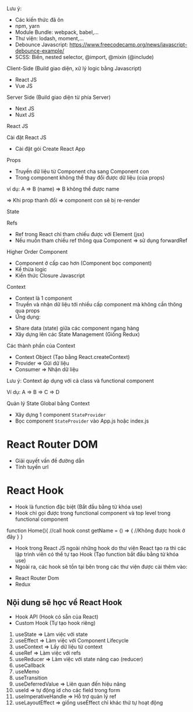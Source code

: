 Lưu ý:

- Các kiến thức đã ôn
- npm, yarn
- Module Bundle: webpack, babel,...
- Thư viện: lodash, moment,...
- Debounce Javascript: https://www.freecodecamp.org/news/javascript-debounce-example/
- SCSS: Biến, nested selector, @import, @mixin (@include)

Client-Side (Build giao diện, xử lý logic bằng Javascript)

- React JS
- Vue JS

Server Side (Build giao diện từ phía Server)

- Next JS
- Nuxt JS

React JS

Cài đặt React JS

- Cài đặt gói Create React App

Props

- Truyền dữ liệu từ Component cha sang Component con
- Trong component không thể thay đổi được dữ liệu (của props)

ví dụ: A => B (name) => B không thể được name

=> Khi prop thanh đổi => component con sẽ bị re-render

State

Refs

- Ref trong React chỉ tham chiếu được với Element (jsx)
- Nếu muốn tham chiếu ref thông qua Component => sử dụng forwardRef

Higher Order Component

- Component ở cấp cao hơn (Component bọc component)
- Kế thừa logic
- Kiến thức Closure Javascript

Context

- Context là 1 component
- Truyền và nhận dữ liệu tới nhiều cấp component mà không cần thông qua props
- Ứng dụng:

* Share data (state) giữa các component ngang hàng
* Xây dựng lên các State Management (Giống Redux)

Các thành phần của Context

- Context Object (Tạo bằng React.createContext)
- Provider => Gửi dữ liệu
- Consumer => Nhận dữ liệu

Lưu ý: Context áp dụng với cả class và functional component

Ví dụ: A => B => C => D

Quản lý State Global bằng Context

- Xây dựng 1 component `StateProvider`
- Bọc component `StateProvider` vào App.js hoặc index.js

# React Router DOM

- Giải quyết vấn đề đường dẫn
- Tính tuyến url

# React Hook

- Hook là function đặc biệt (Bắt đầu bằng từ khóa use)
- Hook chỉ gọi được trong functional component và top level trong functional component

function Home(){
//call hook
const getName = () => {
//Không được hook ở đây
}
}

- Hook trong React JS ngoài những hook do thư viện React tạo ra thì các lập trình viên có thể tự tạo Hook (Tạo function bắt đầu bằng từ khóa use)
- Ngoài ra, các hook sẽ tồn tại bên trong các thư viện được cài thêm vào:

* React Router Dom
* Redux

## Nội dung sẽ học về React Hook

- Hook API (Hook có sẵn của React)
- Custom Hook (Tự tạo hook riêng)

1. useState => Làm việc với state
2. useEffect => Làm việc với Component Lifecycle
3. useContext => Lấy dữ liệu từ context
4. useRef => Làm việc với refs
5. useReducer => Làm việc với state nâng cao (reducer)
6. useCallback
7. useMemo
8. useTransition
9. useDeferredValue
   => Liên quan đến hiệu năng
10. useId => tự động id cho các field trong form
11. useImperativeHandle => Hỗ trợ quản lý ref
12. useLayoutEffect => giống useEffect chỉ khác thứ tự hoạt động
